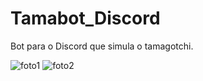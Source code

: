 # Tamabot_Discord
Bot para o Discord que simula o tamagotchi.


![foto1](https://user-images.githubusercontent.com/52061729/103490191-eb4f4100-4df8-11eb-87af-9d806eb67411.png)
![foto2](https://user-images.githubusercontent.com/52061729/103490189-e7232380-4df8-11eb-9507-37905983078c.png)
